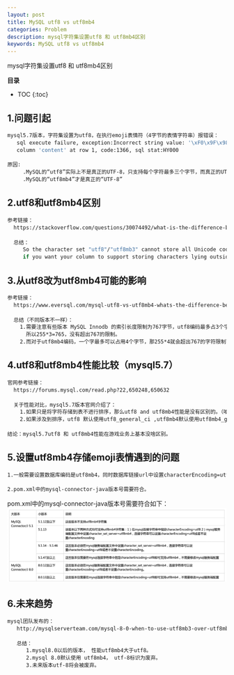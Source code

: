 ```yaml
---
layout: post
title: MySQL utf8 vs utf8mb4
categories: Problem
description: mysql字符集设置utf8 和 utf8mb4区别
keywords: MySQL utf8 vs utf8mb4
---
```


mysql字符集设置utf8 和 utf8mb4区别

**目录**

* TOC
{:toc}

## 1.问题引起

```sh
mysql5.7版本，字符集设置为utf8，在执行emoji表情符（4字节的表情字符串）报错误：
   sql execute failure, exception:Incorrect string value: '\xF0\x9F\x98\x86\xF0\x9F...' for 
   column 'content' at row 1, code:1366, sql stat:HY000

原因:
     .MySQL的“utf8”实际上不是真正的UTF-8，只支持每个字符最多三个字节，而真正的UTF-8是每个字符最多四个字节。
     .MySQL的“utf8mb4”才是真正的“UTF-8”
```

## 2.utf8和utf8mb4区别

```sh
参考链接：
  https://stackoverflow.com/questions/30074492/what-is-the-difference-between-utf8mb4-and-utf8-charsets-in-mysql
  
  总结：
     So the character set "utf8"/"utf8mb3" cannot store all Unicode code points: it only supports the range 0x000 to 0xFFFF。
     if you want your column to support storing characters lying outside the BMP (and you usually want to), such as emoji, use "utf8mb4".
```

## 3.从utf8改为utf8mb4可能的影响

```sh
参考链接：
  https://www.eversql.com/mysql-utf8-vs-utf8mb4-whats-the-difference-between-utf8-and-utf8mb4/

  总结（不同版本不一样）：
    1.需要注意有些版本 MySQL Innodb 的索引长度限制为767字节，utf8编码最多占3个字节，对于varchar(255)这样的数据库结构，
      所以255*3=765，没有超出767的限制。
    2.而对于utf8mb4编码，一个字最多可以占用4个字节，那255*4就会超出767的字符限制了。
```

## 4.utf8和utf8mb4性能比较（mysql5.7）

```sh
官网参考链接：
  https://forums.mysql.com/read.php?22,650248,650632

  关于性能对比，mysql5.7版本官网介绍了：  
    1.如果只是将字符存储到表不进行排序，那么utf8 and utf8mb4性能是没有区别的。（咱们游戏业务基本不涉及数据库排序）
    2.如果涉及到排序，utf8 默认使用utf8_general_ci ,utf8mb4默认使用utf8mb4_general_ci， 这两种排序方式都使用一般排序方式，没啥区别。

结论：mysql5.7utf8 和 utf8mb4性能在游戏业务上基本没啥区别。
```

## 5.设置utf8mb4存储emoji表情遇到的问题

```sh
1.一般需要设置数据库编码是utf8mb4，同时数据库链接url中设置characterEncoding=utf8。（不同版本可能不同）

2.pom.xml中的mysql-connector-java版本号需要符合。
```

pom.xml中的mysql-connector-java版本号需要符合如下：
![](/images/posts/problem/1.jpg)


## 6.未来趋势

```sh
mysql团队发布的：
   http://mysqlserverteam.com/mysql-8-0-when-to-use-utf8mb3-over-utf8mb4/

   总结：
      1.mysql8.0以后的版本， 性能utf8mb4大于utf8。
      2.mysql 8.0默认使用 utf8mb4， utf-8标识为废弃。
      3.未来版本utf-8将会被废弃。
```